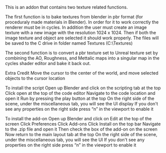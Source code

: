 This is an addon that contains two texture related functions.

The first function is to bake textures from blender in pbr format (for proceduraly made materials in Blender). In order for it
to work correctly the renderer must be in cycles. In addition the user must create an image texture with a new image with the resolution
1024 x 1024. Then if both the image texture and object are selected it should work properly. The files will be saved to the C drive
in folder named Textures
(C:\Textures)

The second function is to convert a pbr texture set to Unreal texture set by combining the AO, Roughness, and Mettalic maps into a singular map in the cycles shader editor and bake it back out.


Extra Credit 
Move the cursor to the center of the world, and move selected objects to the cursor location



To install the script
	Open up Blender and click on the scripting tab at the top
	Click open at the top of the code editor
	Navigate to the code location and open it
	Run by pressing the play button at the top
	On the right side of the scene, under the miscellaneous tab, you will see the UI display
	If you don't see any properties on the right side press “n” in the viewport to enable it


To install the add-on
	Open up Blender and click on Edit at the top of the screen
	Click Preferences
	Click Add-ons
	Click Install on the top bar
	Navigate to the .zip file and open it
	Then check the box of the add-on on the screen
	Now return to the main layout tab at the top
	On the right side of the scene, under the miscellaneous tab, you will see the UI
	If you don't see any properties on the right side press “n” in the viewport to enable it